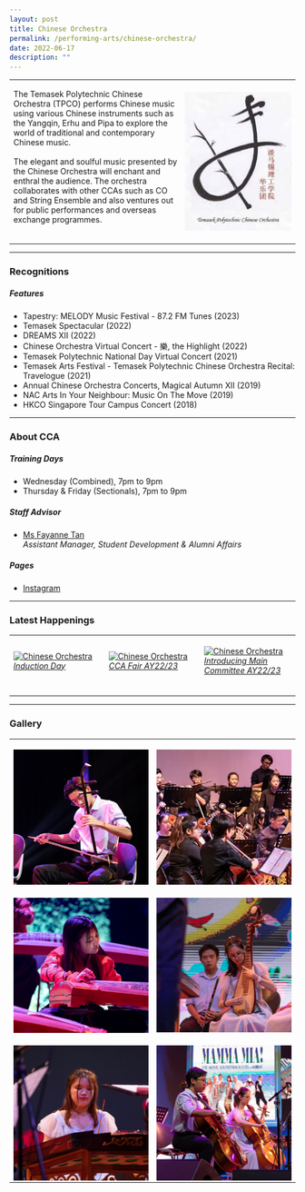```yaml
---
layout: post
title: Chinese Orchestra
permalink: /performing-arts/chinese-orchestra/
date: 2022-06-17
description: ""
---
```

<table>
	<tbody>
		<tr>
			<td>
				<p>
                    The Temasek Polytechnic Chinese Orchestra (TPCO) performs Chinese music using various Chinese instruments such as the Yangqin, Erhu and Pipa to explore the world of traditional and contemporary Chinese music.
					<br>
					<br>
                    The elegant and soulful music presented by the Chinese Orchestra will enchant and enthral the audience. The orchestra collaborates with other CCAs such as CO and String Ensemble and also ventures out for public performances and overseas exchange programmes.
					<br>
					<br>
				</p>
			</td>
			<td style="width:40%">
				<img alt="CO" style="display:block;margin-left:auto;margin-right:auto;" src="/images/Arts/CO/CO_logo.png">
			</td>
		</tr>
	</tbody>
</table>
	
<hr>
	
### Recognitions

##### Features
	
<ul>
		<li>Tapestry: MELODY Music Festival - 87.2 FM Tunes (2023)
    <li>Temasek Spectacular (2022)</li>
    <li>DREAMS XII (2022)</li>
    <li>Chinese Orchestra Virtual Concert - 樂, the Highlight (2022)</li>
    <li>Temasek Polytechnic National Day Virtual Concert (2021)</li>
    <li>Temasek Arts Festival - Temasek Polytechnic Chinese Orchestra Recital: Travelogue (2021)</li>
    <li>Annual Chinese Orchestra Concerts, Magical Autumn XII (2019)</li>
    <li>NAC Arts In Your Neighbour: Music On The Move (2019)</li>
    <li>HKCO Singapore Tour Campus Concert (2018)</li>
</ul>

<hr>

### About CCA

##### Training Days
            
<ul>    
    <li>Wednesday (Combined), 7pm to 9pm</li>
    <li>Thursday & Friday (Sectionals), 7pm to 9pm</li>
</ul>


#####  Staff Advisor

<ul>
	<li>
		<a href="mailto:sokpeng@tp.edu.sg">Ms Fayanne Tan</a>
		<br>
		<i>Assistant Manager, Student Development & Alumni Affairs</i>
	</li>
</ul>

##### Pages

<ul>
	<li><a href="https://www.instagram.com/tpchineseorchestra">Instagram</a></li>
</ul>

<hr>

### Latest Happenings

<table>
    <tr>
        <td style="width:33%"><br>
            <a href="https://www.instagram.com/p/CdxoOHQJIHI/">
                <image src="/images/Arts/CO/CO_Induction Day.png" style="display:block;margin-left:auto;margin-right:auto;" alt="Chinese Orchestra">
                <h6 style="margin-top:0%">Induction Day</h6>
                </image>
            </a>
        </td>
        <td style="width:33%"><br>
            <a href="https://www.instagram.com/p/Cco2MFnpiUd/">
                <image src="/images/Arts/CO/CO_CCA Fair AY22-23.png" style="display:block;margin-left:auto;margin-right:auto;" alt="Chinese Orchestra">
                <h6 style="margin-top:0%">CCA Fair AY22/23</h6>    
                </image>
            </a>
        </td>
        <td style="width:33%"><br>
            <a href="https://www.instagram.com/p/CcfdpjZPW8H/">
                <image src="/images/Arts/CO/CO_Main Committee AY22-23.png" style="display:block;margin-left:auto;margin-right:auto;" alt="Chinese Orchestra">
                <h6 style="margin-top:0%">Introducing Main Committee AY22/23</h6>
                </image>
            </a>
        </td>
    </tr>
</table>
	
<hr>

### Gallery

<table>
	<tbody>
		<tr>
			<td style="width:50%"><br>
				<img alt="CO" style="display:block;margin-left:auto;margin-right:auto;" src="/images/Arts/CO/CO_pic_1.jpg">
			</td>
			<td style="width:50%"><br>
				<img alt="CO" style="display:block;margin-left:auto;margin-right:auto;" src="/images/Arts/CO/CO_pic_2.jpg">
			</td>
		</tr>
		<tr>
			<td style="width:50%"><br>
				<img alt="CO" style="display:block;margin-left:auto;margin-right:auto;" src="/images/Arts/CO/CO_pic_3.jpg">
			</td>
			<td style="width:50%"><br>
				<img alt="CO" style="display:block;margin-left:auto;margin-right:auto;" src="/images/Arts/CO/CO_pic_4.jpg">
			</td>
		</tr>
		<tr>
			<td style="width:50%"><br>
				<img alt="CO" style="display:block;margin-left:auto;margin-right:auto;" src="/images/Arts/CO/CO_pic_5.jpg">
			</td>
			<td style="width:50%"><br>
				<img alt="CO" style="display:block;margin-left:auto;margin-right:auto;" src="/images/Arts/CO/CO_pic_6.jpg">
			</td>
		</tr>
	</tbody>
</table>